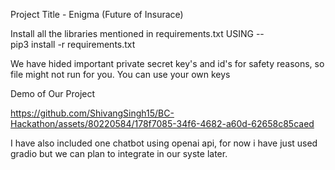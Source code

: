 Project Title - Enigma (Future of Insurace)

Install all the libraries mentioned in requirements.txt USING --  
pip3 install -r requirements.txt

We have hided important private secret key's and id's for safety reasons,
 so file might not run for you. You can use your own keys


Demo of Our Project 




https://github.com/ShivangSingh15/BC-Hackathon/assets/80220584/178f7085-34f6-4682-a60d-62658c85caed


I have also included one chatbot using openai api, for now i have just used gradio but we can plan
to integrate in our syste later.
